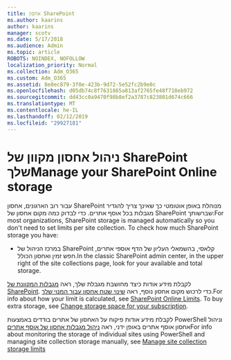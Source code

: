 ```yaml
---
title: אחסון SharePoint
ms.author: kaarins
author: kaarins
manager: scotv
ms.date: 5/17/2018
ms.audience: Admin
ms.topic: article
ROBOTS: NOINDEX, NOFOLLOW
localization_priority: Normal
ms.collection: Adm_O365
ms.custom: Adm_O365
ms.assetid: 8e0ec879-3f0e-423b-9d72-5e52fc2b9e0c
ms.openlocfilehash: d05db74c8f7631865a813af2765fe48f718eb972
ms.sourcegitcommit: dd43cc0a9470f98b8ef2a3787c823801d674c666
ms.translationtype: MT
ms.contentlocale: he-IL
ms.lasthandoff: 02/12/2019
ms.locfileid: "29927181"
---
```

# <a name="manage-your-sharepoint-online-storage"></a><span data-ttu-id="ff9f0-102">ניהול אחסון מקוון של SharePoint שלך</span><span class="sxs-lookup"><span data-stu-id="ff9f0-102">Manage your SharePoint Online storage</span></span>

<span data-ttu-id="ff9f0-p101">עבור רוב הארגונים, אחסון SharePoint מנוהלת באופן אוטומטי כך שאינך צריך להגדיר מגבלות בכל אוסף אתרים. כדי לבדוק כמה מקום אחסון של SharePoint שברשותך:</span><span class="sxs-lookup"><span data-stu-id="ff9f0-p101">For most organizations, SharePoint storage is managed automatically so you don't need to set limits per site collection. To check how much SharePoint storage you have:</span></span>
  
- <span data-ttu-id="ff9f0-105">במרכז הניהול של SharePoint קלאסי, בהשמאלי העליון של הדף אוספי אתרים, חפש זמין ואחסון הכולל.</span><span class="sxs-lookup"><span data-stu-id="ff9f0-105">In the classic SharePoint admin center, in the upper right of the site collections page, look for your available and total storage.</span></span>
    
<span data-ttu-id="ff9f0-p102">לקבלת מידע אודות כיצד מחושבת מגבלת שלך, ראה [מגבלות המקוונת של SharePoint](https://go.microsoft.com/fwlink/p/?LinkID=856113). כדי לרכוש מקום אחסון נוסף, ראה [שינוי שטח אחסון עבור המנוי שלך](https://go.microsoft.com/fwlink/?linkid=866428).</span><span class="sxs-lookup"><span data-stu-id="ff9f0-p102">For info about how your limit is calculated, see [SharePoint Online Limits](https://go.microsoft.com/fwlink/p/?LinkID=856113). To buy extra storage, see [Change storage space for your subscription](https://go.microsoft.com/fwlink/?linkid=866428).</span></span>
  
<span data-ttu-id="ff9f0-108">לקבלת מידע אודות פיקוח על האחסון של אתרים בודדים באמצעות PowerShell וניהול אחסון אוסף אתרים באופן ידני, ראה [ניהול מגבלות אחסון של אוסף אתרים](https://go.microsoft.com/fwlink/?linkid=867833)</span><span class="sxs-lookup"><span data-stu-id="ff9f0-108">For info about monitoring the storage of individual sites using PowerShell and managing site collection storage manually, see [Manage site collection storage limits](https://go.microsoft.com/fwlink/?linkid=867833)</span></span>
  

